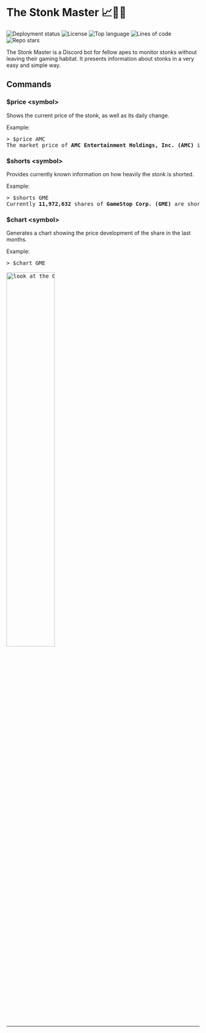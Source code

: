 # The Stonk Master 📈💎🙌

![Deployment status](https://github.com/d-stoll/the-stonk-master/actions/workflows/deployment.yml/badge.svg)
![License](https://img.shields.io/github/license/d-stoll/the-stonk-master)
![Top language](https://img.shields.io/github/languages/top/d-stoll/the-stonk-master)
![Lines of code](https://img.shields.io/tokei/lines/github/d-stoll/the-stonk-master?color=orange)
![Repo stars](https://img.shields.io/github/stars/d-stoll/the-stonk-master?style=social)

The Stonk Master is a Discord bot for fellow apes to monitor stonks without leaving their gaming habitat. It presents information about stonks in a very easy and simple way.

## Commands

### $price \<symbol\>

Shows the current price of the stonk, as well as its daily change.

Example:
<pre>
> $price AMC
The market price of <b>AMC Entertainment Holdings, Inc. (AMC)</b> is <b>65.40$</b> (+104.12%)
</pre>

### $shorts \<symbol\>

Provides currently known information on how heavily the stonk is shorted.

Example:
<pre>
> $shorts GME
Currently <b>11,972,632</b> shares of <b>GameStop Corp. (GME)</b> are shorted. This corresponds to <b>29.34%</b> of available shares.
</pre>

### $chart \<symbol\>

Generates a chart showing the price development of the share in the last months.

Example:
<pre>
> $chart GME

<img src=https://github.com/d-stoll/the-stonk-master/blob/master/img/GME_chart.png width="50%" alt="look at the GME chart yourself"/>
</pre>


---

